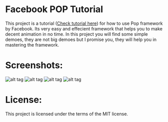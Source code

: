 Facebook POP Tutorial
===========

This project is a tutorial ([Check tutorial here](http://www.appcoda.com/facebook-pop-framework-intro/ "Facebook Pop Tutorial")) for how to use Pop framework by Facebook. Its very easy and effecient framework that helps you to make decent animation in no time. 
In this project you will find some simple demoes, they are not big demoes but I promise you, they will help you in mastering the framework.

Screenshots:
===========

![alt tag](https://github.com/most-wanted/Facebook-POP-Tutorial/blob/master/screenshots/pop-animation-1-1.gif)
![alt tag](https://github.com/most-wanted/Facebook-POP-Tutorial/blob/master/screenshots/pop-animation-2.gif)
![alt tag](https://github.com/most-wanted/Facebook-POP-Tutorial/blob/master/screenshots/pop-animation-3-2.gif)
![alt tag](https://github.com/most-wanted/Facebook-POP-Tutorial/blob/master/screenshots/pop-animation-4.gif)

License:
===========

This project is licensed under the terms of the MIT license.

